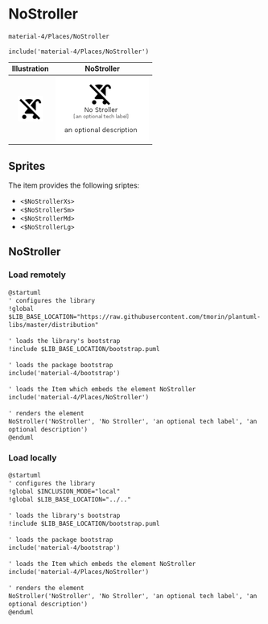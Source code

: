 # NoStroller


```text
material-4/Places/NoStroller
```

```text
include('material-4/Places/NoStroller')
```



| Illustration | NoStroller |
| :---: | :---: |
| ![illustration for Illustration](../../material-4/Places/NoStroller.png) | ![illustration for NoStroller](../../material-4/Places/NoStroller.Local.png) |



## Sprites
The item provides the following sriptes:

- `<$NoStrollerXs>`
- `<$NoStrollerSm>`
- `<$NoStrollerMd>`
- `<$NoStrollerLg>`





## NoStroller

### Load remotely
```plantuml
@startuml
' configures the library
!global $LIB_BASE_LOCATION="https://raw.githubusercontent.com/tmorin/plantuml-libs/master/distribution"

' loads the library's bootstrap
!include $LIB_BASE_LOCATION/bootstrap.puml

' loads the package bootstrap
include('material-4/bootstrap')

' loads the Item which embeds the element NoStroller
include('material-4/Places/NoStroller')

' renders the element
NoStroller('NoStroller', 'No Stroller', 'an optional tech label', 'an optional description')
@enduml
```

### Load locally
```plantuml
@startuml
' configures the library
!global $INCLUSION_MODE="local"
!global $LIB_BASE_LOCATION="../.."

' loads the library's bootstrap
!include $LIB_BASE_LOCATION/bootstrap.puml

' loads the package bootstrap
include('material-4/bootstrap')

' loads the Item which embeds the element NoStroller
include('material-4/Places/NoStroller')

' renders the element
NoStroller('NoStroller', 'No Stroller', 'an optional tech label', 'an optional description')
@enduml
```

